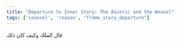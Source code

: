 ```yaml
---
title: "Departure to Inner Story: The Ascetic and the Weasel"
tags: ['counsel', 'reason', "frame_story_departure"]
---
```


 قال الملك وكيف كان ذلك
